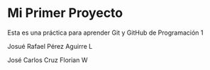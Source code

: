 # Mi Primer Proyecto
Esta es una práctica para aprender Git y GitHub de Programación 1

Josué Rafael Pérez Aguirre L
 
José Carlos Cruz Florian W

